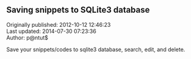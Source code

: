 ## Saving snippets to SQLite3 database  
Originally published: 2012-10-12 12:46:23  
Last updated: 2014-07-30 07:23:36  
Author: p@ntut$   
  
Save your snippets/codes to sqlite3 database, search, edit, and delete.